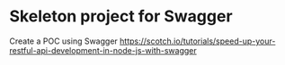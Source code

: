 # Skeleton project for Swagger

Create a POC using Swagger https://scotch.io/tutorials/speed-up-your-restful-api-development-in-node-js-with-swagger